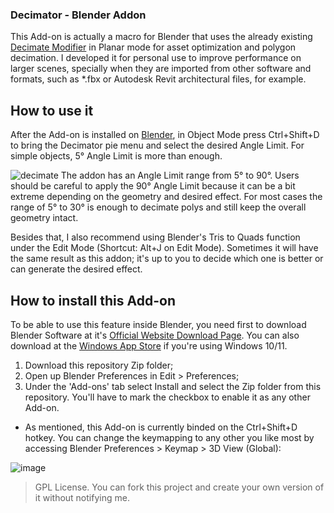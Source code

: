 ### Decimator - Blender Addon

This Add-on is actually a macro for Blender that uses the already existing <a href="https://docs.blender.org/manual/en/latest/modeling/modifiers/generate/decimate.html">Decimate Modifier</a> in Planar mode for asset optimization and polygon decimation. I developed it for personal use to improve performance on larger scenes, specially when they are imported from other software and formats, such as *.fbx or Autodesk Revit architectural files, for example.

## How to use it

After the Add-on is installed on <a href="https://www.blender.org/">Blender</a>, in Object Mode press Ctrl+Shift+D to bring the Decimator pie menu and select the desired Angle Limit.
For simple objects, 5° Angle Limit is more than enough.

![decimate](https://user-images.githubusercontent.com/108239558/210245413-3ad654c9-e687-4985-ac7e-70565422c42e.gif)
The addon has an Angle Limit range from 5° to 90°. Users should be careful to apply the 90° Angle Limit because it can be a bit extreme depending on the geometry and desired effect. For most cases the range of 5° to 30° is enough to decimate polys and still keep the overall geometry intact.

Besides that, I also recommend using Blender's Tris to Quads function under the Edit Mode (Shortcut: Alt+J on Edit Mode). Sometimes it will have the same result as this addon; it's up to you to decide which one is better or can generate the desired effect.

## How to install this Add-on
To be able to use this feature inside Blender, you need first to download Blender Software at it's [Official Website Download Page](https://www.blender.org/download/). You can also download at the [Windows App Store](https://apps.microsoft.com/store/detail/blender/9PP3C07GTVRH) if you're using Windows 10/11.

1. Download this repository Zip folder;
2. Open up Blender Preferences in Edit > Preferences;
3. Under the 'Add-ons' tab select Install and select the Zip folder from this repository. You'll have to mark the checkbox to enable it as any other Add-on.

- As mentioned, this Add-on is currently binded on the Ctrl+Shift+D hotkey. You can change the keymapping to any other you like most by accessing Blender Preferences > Keymap > 3D View (Global):


![image](https://user-images.githubusercontent.com/108239558/210252075-614e3851-cb6a-4d94-a9bf-28b5a1e4c5e2.png)

> GPL License.
You can fork this project and create your own version of it without notifying me.
